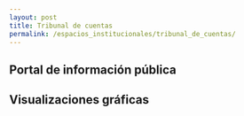 ```yaml
---
layout: post
title: Tribunal de cuentas
permalink: /espacios_institucionales/tribunal_de_cuentas/
---
```


## Portal de información pública

## Visualizaciones gráficas
